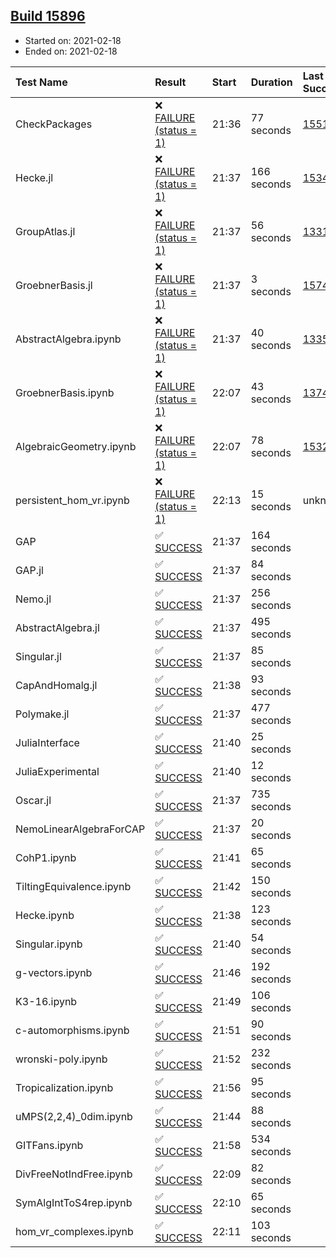 ## [Build 15896](https://oscarci.mathematik.uni-kl.de/job/oscar/15896/)

* Started on: 2021-02-18
* Ended on: 2021-02-18

| Test Name    | Result | Start | Duration | Last Success | First Failure |
|:-------------|:-------|:------|:---------|:-------------|:--------------|
| CheckPackages | ❌ [FAILURE (status = 1)](https://oscarci.mathematik.uni-kl.de/job/oscar/15896/artifact/logs/build-15896/CheckPackages.log) | 21:36 | 77 seconds | [15514](https://oscarci.mathematik.uni-kl.de/job/oscar/15514/) | [15515](https://oscarci.mathematik.uni-kl.de/job/oscar/15515/) |
| Hecke.jl | ❌ [FAILURE (status = 1)](https://oscarci.mathematik.uni-kl.de/job/oscar/15896/artifact/logs/build-15896/Hecke.jl.log) | 21:37 | 166 seconds | [15344](https://oscarci.mathematik.uni-kl.de/job/oscar/15344/) | [15348](https://oscarci.mathematik.uni-kl.de/job/oscar/15348/) |
| GroupAtlas.jl | ❌ [FAILURE (status = 1)](https://oscarci.mathematik.uni-kl.de/job/oscar/15896/artifact/logs/build-15896/GroupAtlas.jl.log) | 21:37 | 56 seconds | [13311](https://oscarci.mathematik.uni-kl.de/job/oscar/13311/) | [13312](https://oscarci.mathematik.uni-kl.de/job/oscar/13312/) |
| GroebnerBasis.jl | ❌ [FAILURE (status = 1)](https://oscarci.mathematik.uni-kl.de/job/oscar/15896/artifact/logs/build-15896/GroebnerBasis.jl.log) | 21:37 | 3 seconds | [15745](https://oscarci.mathematik.uni-kl.de/job/oscar/15745/) | [15746](https://oscarci.mathematik.uni-kl.de/job/oscar/15746/) |
| AbstractAlgebra.ipynb | ❌ [FAILURE (status = 1)](https://oscarci.mathematik.uni-kl.de/job/oscar/15896/artifact/logs/build-15896/AbstractAlgebra.ipynb.log) | 21:37 | 40 seconds | [13355](https://oscarci.mathematik.uni-kl.de/job/oscar/13355/) | [13356](https://oscarci.mathematik.uni-kl.de/job/oscar/13356/) |
| GroebnerBasis.ipynb | ❌ [FAILURE (status = 1)](https://oscarci.mathematik.uni-kl.de/job/oscar/15896/artifact/logs/build-15896/GroebnerBasis.ipynb.log) | 22:07 | 43 seconds | [13748](https://oscarci.mathematik.uni-kl.de/job/oscar/13748/) | [13749](https://oscarci.mathematik.uni-kl.de/job/oscar/13749/) |
| AlgebraicGeometry.ipynb | ❌ [FAILURE (status = 1)](https://oscarci.mathematik.uni-kl.de/job/oscar/15896/artifact/logs/build-15896/AlgebraicGeometry.ipynb.log) | 22:07 | 78 seconds | [15322](https://oscarci.mathematik.uni-kl.de/job/oscar/15322/) | [15323](https://oscarci.mathematik.uni-kl.de/job/oscar/15323/) |
| persistent_hom_vr.ipynb | ❌ [FAILURE (status = 1)](https://oscarci.mathematik.uni-kl.de/job/oscar/15896/artifact/logs/build-15896/persistent_hom_vr.ipynb.log) | 22:13 | 15 seconds | unknown | unknown |
| GAP | ✅ [SUCCESS](https://oscarci.mathematik.uni-kl.de/job/oscar/15896/artifact/logs/build-15896/GAP.log) | 21:37 | 164 seconds |  |  |
| GAP.jl | ✅ [SUCCESS](https://oscarci.mathematik.uni-kl.de/job/oscar/15896/artifact/logs/build-15896/GAP.jl.log) | 21:37 | 84 seconds |  |  |
| Nemo.jl | ✅ [SUCCESS](https://oscarci.mathematik.uni-kl.de/job/oscar/15896/artifact/logs/build-15896/Nemo.jl.log) | 21:37 | 256 seconds |  |  |
| AbstractAlgebra.jl | ✅ [SUCCESS](https://oscarci.mathematik.uni-kl.de/job/oscar/15896/artifact/logs/build-15896/AbstractAlgebra.jl.log) | 21:37 | 495 seconds |  |  |
| Singular.jl | ✅ [SUCCESS](https://oscarci.mathematik.uni-kl.de/job/oscar/15896/artifact/logs/build-15896/Singular.jl.log) | 21:37 | 85 seconds |  |  |
| CapAndHomalg.jl | ✅ [SUCCESS](https://oscarci.mathematik.uni-kl.de/job/oscar/15896/artifact/logs/build-15896/CapAndHomalg.jl.log) | 21:38 | 93 seconds |  |  |
| Polymake.jl | ✅ [SUCCESS](https://oscarci.mathematik.uni-kl.de/job/oscar/15896/artifact/logs/build-15896/Polymake.jl.log) | 21:37 | 477 seconds |  |  |
| JuliaInterface | ✅ [SUCCESS](https://oscarci.mathematik.uni-kl.de/job/oscar/15896/artifact/logs/build-15896/JuliaInterface.log) | 21:40 | 25 seconds |  |  |
| JuliaExperimental | ✅ [SUCCESS](https://oscarci.mathematik.uni-kl.de/job/oscar/15896/artifact/logs/build-15896/JuliaExperimental.log) | 21:40 | 12 seconds |  |  |
| Oscar.jl | ✅ [SUCCESS](https://oscarci.mathematik.uni-kl.de/job/oscar/15896/artifact/logs/build-15896/Oscar.jl.log) | 21:37 | 735 seconds |  |  |
| NemoLinearAlgebraForCAP | ✅ [SUCCESS](https://oscarci.mathematik.uni-kl.de/job/oscar/15896/artifact/logs/build-15896/NemoLinearAlgebraForCAP.log) | 21:37 | 20 seconds |  |  |
| CohP1.ipynb | ✅ [SUCCESS](https://oscarci.mathematik.uni-kl.de/job/oscar/15896/artifact/logs/build-15896/CohP1.ipynb.log) | 21:41 | 65 seconds |  |  |
| TiltingEquivalence.ipynb | ✅ [SUCCESS](https://oscarci.mathematik.uni-kl.de/job/oscar/15896/artifact/logs/build-15896/TiltingEquivalence.ipynb.log) | 21:42 | 150 seconds |  |  |
| Hecke.ipynb | ✅ [SUCCESS](https://oscarci.mathematik.uni-kl.de/job/oscar/15896/artifact/logs/build-15896/Hecke.ipynb.log) | 21:38 | 123 seconds |  |  |
| Singular.ipynb | ✅ [SUCCESS](https://oscarci.mathematik.uni-kl.de/job/oscar/15896/artifact/logs/build-15896/Singular.ipynb.log) | 21:40 | 54 seconds |  |  |
| g-vectors.ipynb | ✅ [SUCCESS](https://oscarci.mathematik.uni-kl.de/job/oscar/15896/artifact/logs/build-15896/g-vectors.ipynb.log) | 21:46 | 192 seconds |  |  |
| K3-16.ipynb | ✅ [SUCCESS](https://oscarci.mathematik.uni-kl.de/job/oscar/15896/artifact/logs/build-15896/K3-16.ipynb.log) | 21:49 | 106 seconds |  |  |
| c-automorphisms.ipynb | ✅ [SUCCESS](https://oscarci.mathematik.uni-kl.de/job/oscar/15896/artifact/logs/build-15896/c-automorphisms.ipynb.log) | 21:51 | 90 seconds |  |  |
| wronski-poly.ipynb | ✅ [SUCCESS](https://oscarci.mathematik.uni-kl.de/job/oscar/15896/artifact/logs/build-15896/wronski-poly.ipynb.log) | 21:52 | 232 seconds |  |  |
| Tropicalization.ipynb | ✅ [SUCCESS](https://oscarci.mathematik.uni-kl.de/job/oscar/15896/artifact/logs/build-15896/Tropicalization.ipynb.log) | 21:56 | 95 seconds |  |  |
| uMPS(2,2,4)_0dim.ipynb | ✅ [SUCCESS](https://oscarci.mathematik.uni-kl.de/job/oscar/15896/artifact/logs/build-15896/uMPS-2-2-4-_0dim.ipynb.log) | 21:44 | 88 seconds |  |  |
| GITFans.ipynb | ✅ [SUCCESS](https://oscarci.mathematik.uni-kl.de/job/oscar/15896/artifact/logs/build-15896/GITFans.ipynb.log) | 21:58 | 534 seconds |  |  |
| DivFreeNotIndFree.ipynb | ✅ [SUCCESS](https://oscarci.mathematik.uni-kl.de/job/oscar/15896/artifact/logs/build-15896/DivFreeNotIndFree.ipynb.log) | 22:09 | 82 seconds |  |  |
| SymAlgIntToS4rep.ipynb | ✅ [SUCCESS](https://oscarci.mathematik.uni-kl.de/job/oscar/15896/artifact/logs/build-15896/SymAlgIntToS4rep.ipynb.log) | 22:10 | 65 seconds |  |  |
| hom_vr_complexes.ipynb | ✅ [SUCCESS](https://oscarci.mathematik.uni-kl.de/job/oscar/15896/artifact/logs/build-15896/hom_vr_complexes.ipynb.log) | 22:11 | 103 seconds |  |  |
